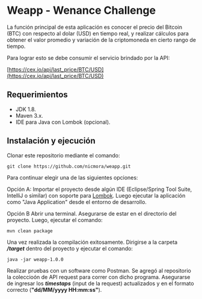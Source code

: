 # Weapp - Wenance Challenge

La función principal de esta aplicación es conocer el precio del Bitcoin (BTC) con respecto al dolar (USD) en tiempo real, y realizar cálculos para obtener el valor promedio y variación de la criptomoneda en cierto rango de tiempo.

Para lograr esto se debe consumir el servicio brindado por la API:

[https://cex.io/api/last_price/BTC/USD](https://cex.io/api/last_price/BTC/USD)

## Requerimientos

- JDK 1.8.
- Maven 3.x.
- IDE para Java con Lombok (opcional).

## Instalación y ejecución

Clonar este repositorio mediante el comando:

`git clone https://github.com/nicmora/weapp.git`

Para continuar elegir una de las siguientes opciones:

Opción A:
Importar el proyecto desde algún IDE (Eclipse/Spring Tool Suite, IntelliJ o similar) con soporte para [Lombok](https://projectlombok.org/).
Luego ejecutar la aplicación como "Java Application" desde el entorno de desarrollo.

Opción B
Abrir una terminal. Asegurarse de estar en el  directorio del proyecto. Luego, ejecutar el comando:

`mvn clean package`

Una vez realizada la compilación exitosamente. Dirigirse a la carpeta ***/target*** dentro del proyecto y ejecutar el comando:

`java -jar weapp-1.0.0`

Realizar pruebas con un software como Postman. Se agregó al repositorio la coleccioón de API request para correr con dicho programa.
Asegurarse de ingresar los ***timestaps***  (input de la request) actualizados y en el formato correcto (**"dd/MM/yyyy HH:mm:ss"**).
